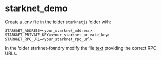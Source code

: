 # starknet_demo
Create a .env file in the folder `starknetjs` folder with:

```
STARKNET_ADDRESS=<your_starknet_address>
STARKNET_PRIVATE_KEY=<your_starknet_private_key>
STARKNET_RPC_URL=<your_starknet_rpc_url>
```

In the folder starknet-foundry modify the file [text](starknet-foundry/snfoundry.toml) providing the correct RPC URLs.
